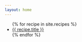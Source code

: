 ```yaml
---
layout: home
---
```


<ul>
  {% for recipe in site.recipes %}
    <li><a href="{{ recipe.url | relative_url }}">{{ recipe.title }}</a></li>
  {% endfor %}
</ul>
